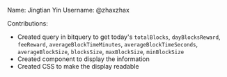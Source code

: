 Name: Jingtian Yin
Username: @zhaxzhax

Contributions:
* Created query in bitquery to get today's `totalBlocks`, `dayBlocksReward`, `feeReward`, `averageBlockTimeMinutes`, `averageBlockTimeSeconds`, `averageBlockSize`, `blocksSize`, `maxBlockSize`, `minBlockSize`
* Created component to display the information
* Created CSS to make the display readable

